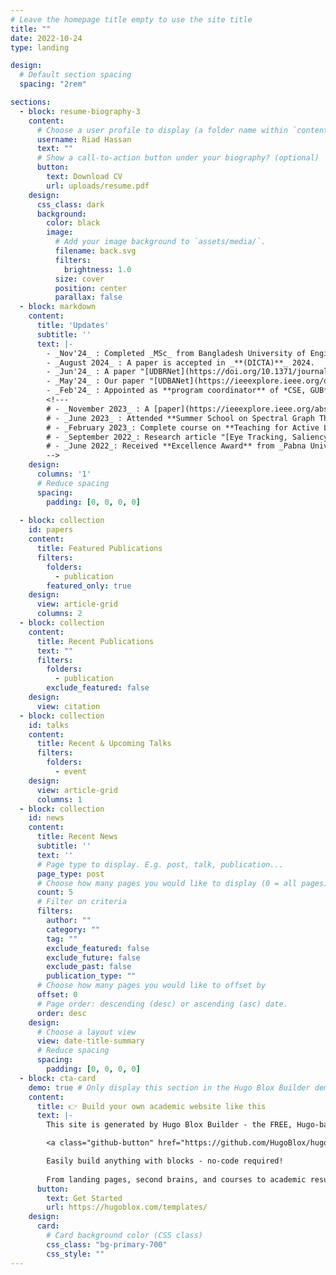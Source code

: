 ```yaml
---
# Leave the homepage title empty to use the site title
title: ""
date: 2022-10-24
type: landing

design:
  # Default section spacing
  spacing: "2rem"

sections:
  - block: resume-biography-3
    content:
      # Choose a user profile to display (a folder name within `content/authors/`)
      username: Riad Hassan
      text: ""
      # Show a call-to-action button under your biography? (optional)
      button:
        text: Download CV
        url: uploads/resume.pdf
    design:
      css_class: dark
      background:
        color: black
        image:
          # Add your image background to `assets/media/`.
          filename: back.svg
          filters:
            brightness: 1.0
          size: cover
          position: center
          parallax: false
  - block: markdown
    content:
      title: 'Updates'
      subtitle: ''
      text: |-
        - _Nov'24_ : Completed _MSc_ from Bangladesh University of Engineering and Technology.
        - _August 2024_ : A paper is accepted in _**(DICTA)**_ 2024.
        - _Jun'24_ : A paper "[UDBRNet](https://doi.org/10.1371/journal.pone.0304771)" Published in _**PLOS ONE**_.
        - _May'24_ : Our paper "[UDBANet](https://ieeexplore.ieee.org/document/10635587)" is presented in _**ISBI-2024**_.
        - _Feb'24_ : Appointed as **program coordinator** of *CSE, GUB*.
        <!---
        # - _November 2023_ : A [paper](https://ieeexplore.ieee.org/abstract/document/10465011) is accepted in _**STI 2023**_.
        # - _June 2023_ : Attended **Summer School on Spectral Graph Theory** organized by BUET.
        # - _February 2023_: Complete course on **Teaching for Active Learning (TAL)** organized by _Foundation for Learning Teaching and Research (fLTR)_
        # - _September 2022_: Research article "[Eye Tracking, Saliency Modeling and Human Feedback Descriptor Driven Robust Region-of-Interest Determination Technique](https://ieeexplore.ieee.org/abstract/document/9887942)" publish in _IEEE Access_ [Q1, IF: 3.476]. This research is conducted in collaboration with _Charles Sturt University, Australia_.
        # - _June 2022_: Received **Excellence Award** from _Pabna University of Science and Technology_.
        -->
    design:
      columns: '1'
      # Reduce spacing
      spacing:
        padding: [0, 0, 0, 0]
        
  - block: collection
    id: papers
    content:
      title: Featured Publications
      filters:
        folders:
          - publication
        featured_only: true
    design:
      view: article-grid
      columns: 2
  - block: collection
    content:
      title: Recent Publications
      text: ""
      filters:
        folders:
          - publication
        exclude_featured: false
    design:
      view: citation
  - block: collection
    id: talks
    content:
      title: Recent & Upcoming Talks
      filters:
        folders:
          - event
    design:
      view: article-grid
      columns: 1
  - block: collection
    id: news
    content:
      title: Recent News
      subtitle: ''
      text: ''
      # Page type to display. E.g. post, talk, publication...
      page_type: post
      # Choose how many pages you would like to display (0 = all pages)
      count: 5
      # Filter on criteria
      filters:
        author: ""
        category: ""
        tag: ""
        exclude_featured: false
        exclude_future: false
        exclude_past: false
        publication_type: ""
      # Choose how many pages you would like to offset by
      offset: 0
      # Page order: descending (desc) or ascending (asc) date.
      order: desc
    design:
      # Choose a layout view
      view: date-title-summary
      # Reduce spacing
      spacing:
        padding: [0, 0, 0, 0]
  - block: cta-card
    demo: true # Only display this section in the Hugo Blox Builder demo site
    content:
      title: 👉 Build your own academic website like this
      text: |-
        This site is generated by Hugo Blox Builder - the FREE, Hugo-based open source website builder trusted by 250,000+ academics like you.

        <a class="github-button" href="https://github.com/HugoBlox/hugo-blox-builder" data-color-scheme="no-preference: light; light: light; dark: dark;" data-icon="octicon-star" data-size="large" data-show-count="true" aria-label="Star HugoBlox/hugo-blox-builder on GitHub">Star</a>

        Easily build anything with blocks - no-code required!
        
        From landing pages, second brains, and courses to academic resumés, conferences, and tech blogs.
      button:
        text: Get Started
        url: https://hugoblox.com/templates/
    design:
      card:
        # Card background color (CSS class)
        css_class: "bg-primary-700"
        css_style: ""
---
```

